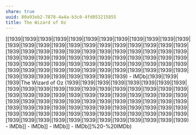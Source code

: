 ```yaml
---
share: true
uuid: 80a93eb2-7878-4a4a-b3c0-4fd053215855
title: The Wizard of Oz
---
```

[[1939|[1939|[1939|[1939|[1939|[1939|[1939|[1939|[1939|[1939|[1939|[1939|[1939|[1939|[1939|[1939|[1939|[1939|[1939|[1939|[1939|[1939|[1939|[1939|[1939|[1939|[1939|[1939|[1939|[1939|[1939|[1939|[1939|[1939|[1939|[1939|[1939|[1939|[1939|[1939|[1939|[1939|[1939|[1939|[1939|[1939|[1939|[1939|[1939|[1939|[1939|[1939|[1939|[1939|[1939|[1939|[1939|[1939|[1939|[1939|[1939|[1939|[1939|[1939|[1939|[1939|[1939|[1939|[1939|[1939|[1939|[1939|[1939|[1939|[1939|[1939|[1939|[1939|[1939|[1939) - IMDb](1939|[1939|[1939|The Wizard of Oz (1939|[1939|[1939|[1939|[1939|[1939|[1939|[1939|[1939|[1939|[1939|[1939|[1939|[1939|[1939|[1939|[1939|[1939|[1939|[1939|[1939|[1939|[1939|[1939|[1939|[1939|[1939|[1939|[1939|[1939|[1939|[1939|[1939|[1939|[1939|[1939|[1939|[1939|[1939|[1939|[1939|[1939|[1939|[1939|[1939|[1939|[1939|[1939|[1939|[1939|[1939|[1939|[1939|[1939|[1939|[1939|[1939|[1939|[1939|[1939|[1939|[1939|[1939|[1939|[1939|[1939|[1939|[1939|[1939|[1939|[1939|[1939|[1939|[1939|[1939|[1939|[1939|[1939|[1939|[1939) - IMDb]] - IMDb]] - IMDb]] - IMDb]]%20-%20IMDb)